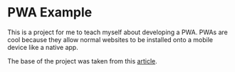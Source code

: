 # PWA Example

This is a project for me to teach myself about developing a PWA.
PWAs are cool because they allow normal websites to be installed onto 
a mobile device like a native app.

The base of the project was taken from this [article](https://www.freecodecamp.org/news/build-a-pwa-from-scratch-with-html-css-and-javascript/).